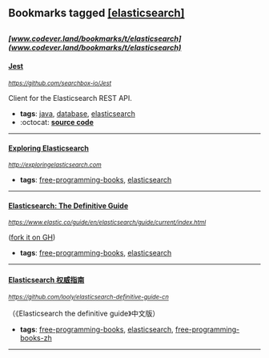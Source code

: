 ## Bookmarks tagged [[elasticsearch]](https://www.codever.land/search?q=[elasticsearch])

_<sup><sup>[www.codever.land/bookmarks/t/elasticsearch](www.codever.land/bookmarks/t/elasticsearch)</sup></sup>_
---
#### [Jest](https://github.com/searchbox-io/Jest)
_<sup>https://github.com/searchbox-io/Jest</sup>_

Client for the Elasticsearch REST API.
* **tags**: [java](../tagged/java.md), [database](../tagged/database.md), [elasticsearch](../tagged/elasticsearch.md)
* :octocat: **[source code](https://github.com/searchbox-io/Jest)**
---
#### [Exploring Elasticsearch](http://exploringelasticsearch.com)
_<sup>http://exploringelasticsearch.com</sup>_

* **tags**: [free-programming-books](../tagged/free-programming-books.md), [elasticsearch](../tagged/elasticsearch.md)
---
#### [Elasticsearch: The Definitive Guide](https://www.elastic.co/guide/en/elasticsearch/guide/current/index.html)
_<sup>https://www.elastic.co/guide/en/elasticsearch/guide/current/index.html</sup>_

([fork it on GH](https://github.com/elastic/elasticsearch-definitive-guide))
* **tags**: [free-programming-books](../tagged/free-programming-books.md), [elasticsearch](../tagged/elasticsearch.md)
---
#### [Elasticsearch 权威指南](https://github.com/looly/elasticsearch-definitive-guide-cn)
_<sup>https://github.com/looly/elasticsearch-definitive-guide-cn</sup>_

（《Elasticsearch the definitive guide》中文版）
* **tags**: [free-programming-books](../tagged/free-programming-books.md), [elasticsearch](../tagged/elasticsearch.md), [free-programming-books-zh](../tagged/free-programming-books-zh.md)
---
